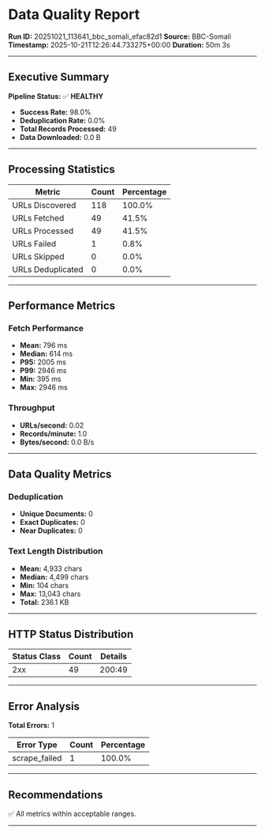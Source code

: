 # Data Quality Report

**Run ID:** 20251021_113641_bbc_somali_efac82d1
**Source:** BBC-Somali
**Timestamp:** 2025-10-21T12:26:44.733275+00:00
**Duration:** 50m 3s

---

## Executive Summary

**Pipeline Status:** ✅ **HEALTHY**

- **Success Rate:** 98.0%
- **Deduplication Rate:** 0.0%
- **Total Records Processed:** 49
- **Data Downloaded:** 0.0 B

---

## Processing Statistics

| Metric | Count | Percentage |
|--------|-------|------------|
| URLs Discovered | 118 | 100.0% |
| URLs Fetched | 49 | 41.5% |
| URLs Processed | 49 | 41.5% |
| URLs Failed | 1 | 0.8% |
| URLs Skipped | 0 | 0.0% |
| URLs Deduplicated | 0 | 0.0% |

---

## Performance Metrics

### Fetch Performance

- **Mean:** 796 ms
- **Median:** 614 ms
- **P95:** 2005 ms
- **P99:** 2946 ms
- **Min:** 395 ms
- **Max:** 2946 ms

### Throughput

- **URLs/second:** 0.02
- **Records/minute:** 1.0
- **Bytes/second:** 0.0 B/s

---

## Data Quality Metrics

### Deduplication

- **Unique Documents:** 0
- **Exact Duplicates:** 0
- **Near Duplicates:** 0

### Text Length Distribution

- **Mean:** 4,933 chars
- **Median:** 4,499 chars
- **Min:** 104 chars
- **Max:** 13,043 chars
- **Total:** 236.1 KB

---

## HTTP Status Distribution

| Status Class | Count | Details |
|--------------|-------|---------|
| 2xx | 49 | 200:49 |

---

## Error Analysis

**Total Errors:** 1

| Error Type | Count | Percentage |
|------------|-------|------------|
| scrape_failed | 1 | 100.0% |

---

## Recommendations

✅ All metrics within acceptable ranges.

---
